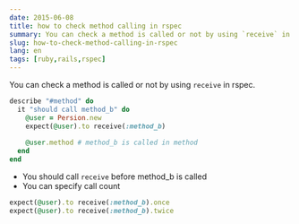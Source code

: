 ```yaml
---
date: 2015-06-08
title: how to check method calling in rspec
summary: You can check a method is called or not by using `receive` in rspec
slug: how-to-check-method-calling-in-rspec
lang: en
tags: [ruby,rails,rspec]
---
```


You can check a method is called or not by using `receive` in rspec.

```ruby
describe "#method" do
  it "should call method_b" do
    @user = Persion.new
    expect(@user).to receive(:method_b)
    
    @user.method # method_b is called in method
  end
end
```

* You should call `receive` before method_b is called
* You can specify call count

```ruby
expect(@user).to receive(:method_b).once
expect(@user).to receive(:method_b).twice
```
